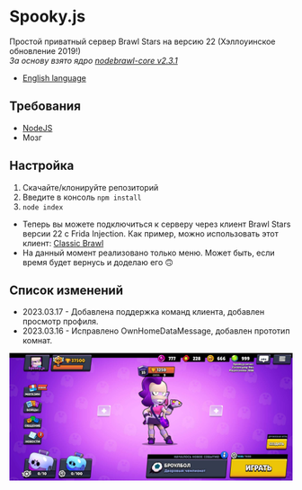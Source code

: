 # Spooky.js

Простой приватный сервер Brawl Stars на версию 22 (Хэллоуинское обновление 2019!) <br>
*За основу взято ядро [nodebrawl-core v2.3.1](https://github.com/tailsjs/nodebrawl-core)*

* [English language](/README.md)

## Требования
* [NodeJS](https://nodejs.org/)
* Мозг

## Настройка
1. Скачайте/клонируйте репозиторий
2. Введите в консоль `npm install`
3. `node index`

* Теперь вы можете подключиться к серверу через клиент Brawl Stars версии 22 с Frida Injection. Как пример, можно использовать этот клиент: [Classic Brawl](https://www.mediafire.com/file/r6cph3wgimtvvqs/Brawl+Stars_24.142.apk)
* На данный момент реализовано только меню. Может быть, если время будет вернусь и доделаю его 🙃

## Список изменений

* 2023.03.17 - Добавлена поддержка команд клиента, добавлен просмотр профиля.
* 2023.03.16 - Исправлено OwnHomeDataMessage, добавлен прототип комнат.

![screen](/Screens/Screen.jpg)

